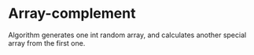 # Array-complement
Algorithm generates one int random array, and calculates another special array from the first one.
